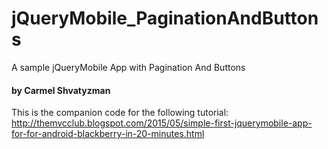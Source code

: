 # jQueryMobile_PaginationAndButtons
A sample jQueryMobile App with Pagination And Buttons
#### by Carmel Shvatyzman
This is the companion code for the following tutorial:
http://themvcclub.blogspot.com/2015/05/simple-first-jquerymobile-app-for-for-android-blackberry-in-20-minutes.html


